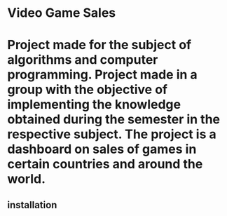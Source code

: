 <h1>Video Game Sales<h1>

<p>Project made for the subject of algorithms and computer programming. Project made in a group with the objective of implementing the knowledge obtained during the semester in the respective subject.
The project is a dashboard on sales of games in certain countries and around the world.<p>

<h2>installation <h2>

<pip install dash>
<pip install plotly>
<ip install pandas>
